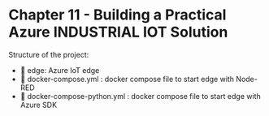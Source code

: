 # Chapter 11 - Building a Practical Azure INDUSTRIAL IOT Solution

Structure of the project:
* :file_folder: edge: Azure IoT edge 
* :whale: docker-compose.yml : docker compose file to start edge with Node-RED
* :whale: docker-compose-python.yml : docker compose file to start edge with Azure SDK

